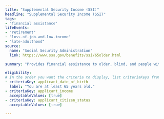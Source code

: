 ```yaml
---
title: "Supplemental Security Income (SSI)"
headline: "Supplemental Security Income (SSI)"
tags: 
- "financial assistance"
lifeEvents: 
- "retirement"
- "loss-of-job-and-low-income"
- "late-adulthood"
source:
  name: "Social Security Administration"
  link: https://www.ssa.gov/benefits/ssi/65older.html

summary: "Provides financial assistance to older, blind, and people with disabilities to help meet basic needs for food, clothing, and shelter."

eligibility:
# In the order you want the criteria to display, list criteriaKeys from the csv here, each followed by a comma-separated list of which values indicate eligibility for that criteria. Wrap individual values in quotes if they have inner commas.
- criteriaKey: applicant_date_of_birth
  label: "You are at least 65 years old."
- criteriaKey: applicant_income
  acceptableValues: [true]
- criteriaKey: applicant_citizen_status
  acceptableValues: [true]

---
```

